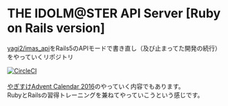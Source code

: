 # THE IDOLM@STER API Server [Ruby on Rails version]

[yagi2/imas_api](https://github.com/yagi2/imas_api)をRails5のAPIモードで書き直し（及び止まってた開発の続行）をやっていくリポジトリ  
  
[![CircleCI](https://circleci.com/gh/yagi2/imas_api_rails.svg?style=svg)](https://circleci.com/gh/yagi2/imas_api_rails)
<br><br>
[やぎすけAdvent Calendar 2016](http://www.adventar.org/calendars/1800)のやっていく内容でもあります。  
RubyとRailsの習得トレーニングを兼ねてやっていこうという感じです。
